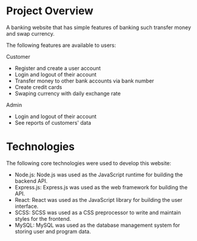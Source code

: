 # Project Overview

A banking website that has simple features of banking such transfer money and swap currency.

The following features are available to users:

Customer

- Register and create a user account
- Login and logout of their account
- Transfer money to other bank accounts via bank number
- Create credit cards
- Swaping currency with daily exchange rate

Admin

- Login and logout of their account
- See reports of customers' data

# Technologies

The following core technologies were used to develop this website:

- Node.js: Node.js was used as the JavaScript runtime for building the backend API.
- Express.js: Express.js was used as the web framework for building the API.
- React: React was used as the JavaScript library for building the user interface.
- SCSS: SCSS was used as a CSS preprocessor to write and maintain styles for the frontend.
- MySQL: MySQL was used as the database management system for storing user and program data.
